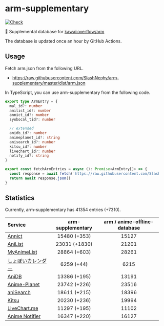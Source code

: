# arm-supplementary

[![Check](https://github.com/SlashNephy/arm-supplementary/actions/workflows/check-node.yml/badge.svg)](https://github.com/SlashNephy/arm-supplementary/actions/workflows/check-node.yml)

💊 Supplemental database for [kawaiioverflow/arm](https://github.com/kawaiioverflow/arm)

The database is updated once an hour by GitHub Actions.

## Usage

Fetch arm.json from the following URL.

- https://raw.githubusercontent.com/SlashNephy/arm-supplementary/master/dist/arm.json

In TypeScript, you can use arm-supplementary from the following code.

```TypeScript
export type ArmEntry = {
  mal_id?: number
  anilist_id?: number
  annict_id?: number
  syobocal_tid?: number

  // extended
  anidb_id?: number
  animeplanet_id?: string
  anisearch_id?: number
  kitsu_id?: number
  livechart_id?: number
  notify_id?: string
}

export const fetchArmEntries = async (): Promise<ArmEntry[]> => {
  const response = await fetch('https://raw.githubusercontent.com/SlashNephy/arm-supplementary/master/dist/arm.json')
  return await response.json()
}
```

## Statistics

Currently, arm-supplementary has 41354 entries (+7310).

| Service                                     | arm-supplementary | arm / anime-offline-database |
| :------------------------------------------ | :---------------: | :--------------------------: |
| [Annict](https://annict.com)                |   15480 (+353)    |            15127             |
| [AniList](https://anilist.co)               |   23031 (+1830)   |            21201             |
| [MyAnimeList](https://myanimelist.net)      |   28864 (+603)    |            28261             |
| [しょぼいカレンダー](https://cal.syoboi.jp) |    6259 (+44)     |             6215             |
| [AniDB](https://anidb.net)                  |   13386 (+195)    |            13191             |
| [Anime-Planet](https://anime-planet.com)    |   23742 (+226)    |            23516             |
| [aniSearch](https://anisearch.com)          |   18611 (+215)    |            18396             |
| [Kitsu](https://kitsu.io)                   |   20230 (+236)    |            19994             |
| [LiveChart.me](https://livechart.me)        |   11297 (+195)    |            11102             |
| [Anime Notifier](https://notify.moe)        |   16347 (+220)    |            16127             |
